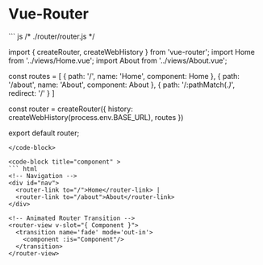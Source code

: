 # Vue-Router

<code-group>
  <code-block title="router" >
  ``` js
  /* ./router/router.js */

  import { createRouter, createWebHistory } from 'vue-router';
  import Home from '../views/Home.vue';
  import About from '../views/About.vue';

  const routes = [
    {
      path: '/',
      name: 'Home',
      component: Home
    },
    {
      path: '/about',
      name: 'About',
      component: About
    },
    { 
      path: '/:pathMatch(.*)*', 
      redirect: '/'
    }
  ]

  const router = createRouter({
    history: createWebHistory(process.env.BASE_URL),
    routes
  })

  export default router;
  ```
  </code-block>

  <code-block title="component" >
  ``` html
  <!-- Navigation -->
  <div id="nav">
    <router-link to="/">Home</router-link> |
    <router-link to="/about">About</router-link>
  </div>

  <!-- Animated Router Transition -->
  <router-view v-slot="{ Component }">
    <transition name='fade' mode='out-in'>
      <component :is="Component"/>
    </transition>
  </router-view>
  ```
  </code-block>
</code-group>

